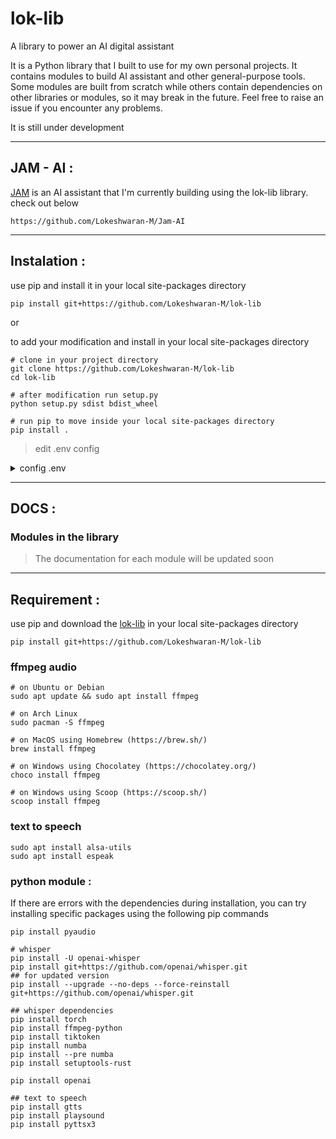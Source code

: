 
# lok-lib

A library to power an AI digital assistant

It is a Python library that I built to use for my own personal projects. It contains modules to build AI assistant and other general-purpose tools. Some modules are built from scratch while others contain dependencies on other libraries or modules, so it may break in the future. Feel free to raise an issue if you encounter any problems. 

It is still under development

---

## JAM - AI :

[JAM](https://github.com/Lokeshwaran-M/Jam-AI) is an AI assistant that I'm currently building using the lok-lib library. check out below

```
https://github.com/Lokeshwaran-M/Jam-AI
```
---

## Instalation :

use pip and install it in your local site-packages directory

```
pip install git+https://github.com/Lokeshwaran-M/lok-lib
```

or 

to add your modification and install in your local site-packages directory

```
# clone in your project directory
git clone https://github.com/Lokeshwaran-M/lok-lib
cd lok-lib

# after modification run setup.py 
python setup.py sdist bdist_wheel

# run pip to move inside your local site-packages directory
pip install .
```
> edit .env config
<details>
 
<summary> config .env </summary>


```
EMAIL_ADDRESS="your-email-id"
PASSWORD="pwd"
BARDTOKEN="your-bard-tocken"
```
create .env file in your repo with above credentials for the BARDTOKEN see [Google Bard](https://github.com/Bavarder/googlebardpy#usage)

</details>

---

## DOCS :

### Modules in the library

> The documentation for each module will be updated soon

---

## Requirement :

use pip and download the [lok-lib](https://github.com/Lokeshwaran-M/lok-lib) in your local site-packages directory

```
pip install git+https://github.com/Lokeshwaran-M/lok-lib
```
### ffmpeg audio 

```
# on Ubuntu or Debian
sudo apt update && sudo apt install ffmpeg

# on Arch Linux
sudo pacman -S ffmpeg

# on MacOS using Homebrew (https://brew.sh/)
brew install ffmpeg

# on Windows using Chocolatey (https://chocolatey.org/)
choco install ffmpeg

# on Windows using Scoop (https://scoop.sh/)
scoop install ffmpeg
```

### text to speech

```
sudo apt install alsa-utils
sudo apt install espeak
```
### python module :

If there are errors with the dependencies during installation, you can try installing specific packages using the following pip commands

```
pip install pyaudio

# whisper
pip install -U openai-whisper
pip install git+https://github.com/openai/whisper.git 
## for updated version
pip install --upgrade --no-deps --force-reinstall git+https://github.com/openai/whisper.git

## whisper dependencies
pip install torch
pip install ffmpeg-python
pip install tiktoken
pip install numba
pip install --pre numba
pip install setuptools-rust

pip install openai

## text to speech
pip install gtts
pip install playsound
pip install pyttsx3

```


